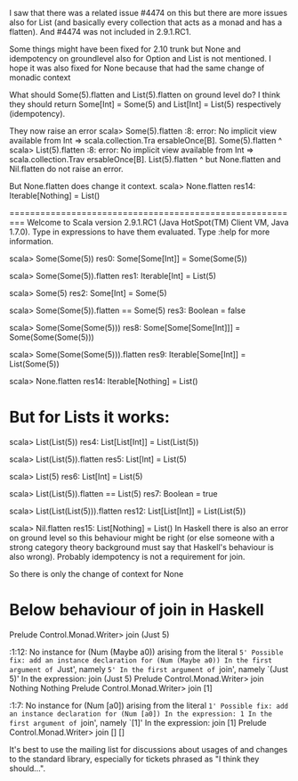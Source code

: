 I saw that there was a related issue #4474 on this but there are more issues also for List (and basically every collection that acts as a monad and has a flatten).
And #4474 was not included in 2.9.1.RC1.

Some things might have been fixed for 2.10 trunk but None and idempotency on groundlevel also for Option and List is not mentioned.
I hope it was also fixed for None because that had the same change of monadic context

What should Some(5).flatten and List(5).flatten on ground level do? 
I think they should return Some[Int] = Some(5) and List[Int] = List(5) respectively (idempotency). 

They now raise an error
scala> Some(5).flatten
<console>:8: error: No implicit view available from Int => scala.collection.Tra
ersableOnce[B].
              Some(5).flatten
                      ^
scala> List(5).flatten
<console>:8: error: No implicit view available from Int => scala.collection.Trav
ersableOnce[B].
              List(5).flatten
                      ^
but None.flatten and Nil.flatten do not raise an error. 

But None.flatten does change it context.
scala> None.flatten
res14: Iterable[Nothing] = List()


=========================================================
Welcome to Scala version 2.9.1.RC1 (Java HotSpot(TM) Client VM, Java 1.7.0).
Type in expressions to have them evaluated.
Type :help for more information.

scala> Some(Some(5))
res0: Some[Some[Int]] = Some(Some(5))

scala> Some(Some(5)).flatten
res1: Iterable[Int] = List(5)

scala> Some(5)
res2: Some[Int] = Some(5)

scala> Some(Some(5)).flatten == Some(5)
res3: Boolean = false

scala> Some(Some(Some(5)))
res8: Some[Some[Some[Int]]] = Some(Some(Some(5)))

scala> Some(Some(Some(5))).flatten
res9: Iterable[Some[Int]] = List(Some(5))

scala> None.flatten
res14: Iterable[Nothing] = List()

But for Lists it works:
===============

scala> List(List(5))
res4: List[List[Int]] = List(List(5))

scala> List(List(5)).flatten
res5: List[Int] = List(5)

scala> List(5)
res6: List[Int] = List(5)

scala> List(List(5)).flatten == List(5)
res7: Boolean = true

scala> List(List(List(5))).flatten
res12: List[List[Int]] = List(List(5))

scala> Nil.flatten
res15: List[Nothing] = List()
In Haskell there is also an error on ground level so this behaviour might be right (or else someone with a strong category theory background must say that Haskell's behaviour is also wrong). Probably idempotency is not a requirement for join.

So there is only the change of context for None


Below behaviour of join in Haskell
==================================
Prelude Control.Monad.Writer> join (Just 5)

<interactive>:1:12:
    No instance for (Num (Maybe a0))
      arising from the literal `5'
    Possible fix: add an instance declaration for (Num (Maybe a0))
    In the first argument of `Just', namely `5'
    In the first argument of `join', namely `(Just 5)'
    In the expression: join (Just 5)
Prelude Control.Monad.Writer> join Nothing
Nothing
Prelude Control.Monad.Writer> join [1]

<interactive>:1:7:
    No instance for (Num [a0])
      arising from the literal `1'
    Possible fix: add an instance declaration for (Num [a0])
    In the expression: 1
    In the first argument of `join', namely `[1]'
    In the expression: join [1]
Prelude Control.Monad.Writer> join []
[]

It's best to use the mailing list for discussions about usages of and changes to the standard library, especially for tickets phrased as "I think they should...".
